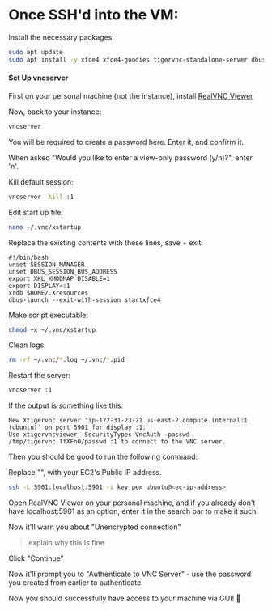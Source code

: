 # Once SSH'd into the VM:

Install the necessary packages:
```bash
sudo apt update
sudo apt install -y xfce4 xfce4-goodies tigervnc-standalone-server dbus-x11 xterm x11-xserver-utils
```

#### Set Up vncserver

First on your personal machine (not the instance), install [RealVNC Viewer](https://www.realvnc.com/en/connect/download/viewer/windows/?lai_vid=VVzDK0Pe0iV4&lai_sr=0-4&lai_sl=l&lai_p=1&lai_na=921110)

Now, back to your instance:

```bash
vncserver
```

You will be required to create a password here. Enter it, and confirm it.

When asked "Would you like to enter a view-only password (y/n)?", enter 'n'.

Kill default session:
```bash
vncserver -kill :1
```

Edit start up file:
```bash
nano ~/.vnc/xstartup
```

Replace the existing contents with these lines, save + exit:
```text
#!/bin/bash
unset SESSION_MANAGER
unset DBUS_SESSION_BUS_ADDRESS
export XKL_XMODMAP_DISABLE=1
export DISPLAY=:1
xrdb $HOME/.Xresources
dbus-launch --exit-with-session startxfce4
```

Make script executable:
```bash
chmod +x ~/.vnc/xstartup
```

Clean logs:
```bash
rm -rf ~/.vnc/*.log ~/.vnc/*.pid
```

Restart the server:
```bash
vncserver :1
```

If the output is something like this:
```output
New Xtigervnc server 'ip-172-31-23-21.us-east-2.compute.internal:1 (ubuntu)' on port 5901 for display :1.
Use xtigervncviewer -SecurityTypes VncAuth -passwd /tmp/tigervnc.TfXFnO/passwd :1 to connect to the VNC server.
```

Then you should be good to run the following command:

Replace "<ec-ip-address>", with your EC2's Public IP address.

```bash
ssh -L 5901:localhost:5901 -i key.pem ubuntu@<ec-ip-address>
```

Open RealVNC Viewer on your personal machine, and if you already don't have localhost:5901 as an option, enter it in the search bar to make it such.

Now it'll warn you about "Unencrypted connection"

> explain why this is fine

Click "Continue"

Now it'll prompt you to "Authenticate to VNC Server" - use the password you created from earlier to authenticate.

Now you should successfully have access to your machine via GUI! 🚀